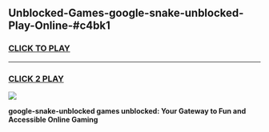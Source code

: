 
## Unblocked-Games-google-snake-unblocked-Play-Online-#c4bk1
<h3>
<a href="https://premium.freeplayer.one?title=google-snake-unblocked&ref=27F">CLICK TO PLAY</a></h3>
<hr>

<h3>
<a href="https://premium.freeplayer.one?title=google-snake-unblocked&ref=27F">CLICK 2 PLAY</a>
  
</h3>

<a href="https://premium.freeplayer.one?title=google-snake-unblocked&ref=27F"><img src="https://clearcache.store/games.png"></a>


**google-snake-unblocked games unblocked: Your Gateway to Fun and Accessible Online Gaming**
